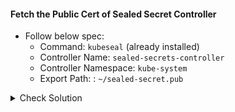 #### Fetch the Public Cert of Sealed Secret Controller
- Follow below spec:
    - Command: `kubeseal` (already installed)
    - Controller Name: `sealed-secrets-controller`
    - Controller Namespace: `kube-system`
    - Export Path: : `~/sealed-secret.pub`

<details><summary>Check Solution</summary>

```
kubeseal \
--fetch-cert \
--controller-name sealed-secrets-controller \
--controller-namespace kube-system > ~/sealed-secret.pub
```{{exec}}

</details>

<br>

#### Check Exported Public Cert
```
cat  ~/sealed-secret.pub
```{{exec}}

<br>

#### Encrypt the Secret using `kubeseal`
- Follow the below spec to encrypt the secret manifest:
    - Command: `kubeseal` (already installed)
    - Scope: `cluster-wide`
    - Output: `yaml`
    - Public Cert Path: `~/sealed-secret.pub`
    - Plain Secret Path: `~/secret-mysql.yaml`
    - Encrypted Secret Path: `~/block-buster/flux-clusters/dev-cluster/sealed-secret-mysql.yaml`

<details><summary>Check Solution</summary>

```
kubeseal -o yaml --scope cluster-wide --cert ~/sealed-secret.pub < ~/secret-mysql.yml >  ~/bb-app-source/database/sealed-secret-mysql.yml
```{{exec}}

</details>

<br>

#### Check the Generated Encrypted Secret
```
cat  ~/bb-app-source/database/sealed-secret-mysql.yml
```{{exec}}

<br>

#### Add, Commit, Push the changes to `bb-source-app` repo
> When prompted for `password` use the `GitHub PAT - Personal Access Token` used in earlier steps.

```
cd ~/bb-app-source
git config --global user.email "fluxcd@killercoda.com"
git config --global user.name "FluxCD-Killercoda"
git pull
git add .
git commit -m 'added database secret'
git push
```{{exec}}

> Note the `commit id` displayed after the `git push` operation.

<br>

###### ****If you face any issue or have a new suggestion, please raise it here: [issues tracker](https://github.com/sidd-harth/fluxcd-tracker/issues)*